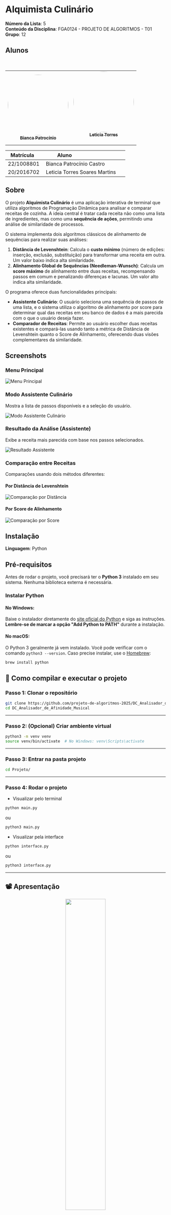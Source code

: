 # Alquimista Culinário

**Número da Lista**: 5 <br>
**Conteúdo da Disciplina**: FGA0124 - PROJETO DE ALGORITMOS - T01   <br>
**Grupo**: 12

## Alunos


<div align = "center">
<table>
  <tr>
    <td align="center"><a href="https://github.com/BiancaPatrocinio7"><img style="border-radius: 50%;" src="https://github.com/BiancaPatrocinio7.png" width="190;" alt=""/><br /><sub><b>Bianca Patrocínio</b></sub></a><br /><a href="Link git" title="Rocketseat"></a></td>
    <td align="center"><a href="https://github.com/leticiatmartins"><img style="border-radius: 50%;" src="https://github.com/leticiatmartins.png" width="190px;" alt=""/><br /><sub><b>Leticia Torres </b></sub></a><br />
  </tr>
</table>

| Matrícula   | Aluno                             |
| ----------- | ---------------------------------- |
| 22/1008801  | Bianca Patrocínio Castro           |
| 20/2016702  | Leticia Torres Soares Martins      |
</div>

## Sobre 
O projeto **Alquimista Culinário** é uma aplicação interativa de terminal que utiliza algoritmos de Programação Dinâmica para analisar e comparar receitas de cozinha. A ideia central é tratar cada receita não como uma lista de ingredientes, mas como uma **sequência de ações**, permitindo uma análise de similaridade de processos.

O sistema implementa dois algoritmos clássicos de alinhamento de sequências para realizar suas análises:
1.  **Distância de Levenshtein**: Calcula o **custo mínimo** (número de edições: inserção, exclusão, substituição) para transformar uma receita em outra. Um valor baixo indica alta similaridade.
2.  **Alinhamento Global de Sequências (Needleman-Wunsch)**: Calcula um **score máximo** de alinhamento entre duas receitas, recompensando passos em comum e penalizando diferenças e lacunas. Um valor alto indica alta similaridade.

O programa oferece duas funcionalidades principais:
- **Assistente Culinário**: O usuário seleciona uma sequência de passos de uma lista, e o sistema utiliza o algoritmo de alinhamento por score para determinar qual das receitas em seu banco de dados é a mais parecida com o que o usuário deseja fazer.
- **Comparador de Receitas**: Permite ao usuário escolher duas receitas existentes e compará-las usando tanto a métrica de Distância de Levenshtein quanto o Score de Alinhamento, oferecendo duas visões complementares da similaridade.

## Screenshots

### Menu Principal
![Menu Principal](./Documentos/screenshots/menu_principal.png)

### Modo Assistente Culinário  
Mostra a lista de passos disponíveis e a seleção do usuário.

![Modo Assistente Culinário](./Documentos/screenshots/resultado_assistente.png)

### Resultado da Análise (Assistente)  
Exibe a receita mais parecida com base nos passos selecionados.

![Resultado Assistente](./Documentos/screenshots/resultado_assistente.png)

### Comparação entre Receitas  
Comparações usando dois métodos diferentes:

#### Por Distância de Levenshtein  
![Comparação por Distância](./Documentos/screenshots/comparacao_distancia.png)

#### Por Score de Alinhamento  
![Comparação por Score](./Documentos/screenshots/comparacao_score.png)


## Instalação 
**Linguagem**: Python

## Pré-requisitos

Antes de rodar o projeto, você precisará ter o **Python 3** instalado em seu sistema. Nenhuma biblioteca externa é necessária.

### Instalar Python

#### No Windows:
Baixe o instalador diretamente do [site oficial do Python](https://www.python.org/downloads/) e siga as instruções. **Lembre-se de marcar a opção "Add Python to PATH"** durante a instalação.

#### No macOS:
O Python 3 geralmente já vem instalado. Você pode verificar com o comando `python3 --version`. Caso precise instalar, use o [Homebrew](https://brew.sh/):
```bash
brew install python
```

## 🚀 Como compilar e executar o projeto

### Passo 1: Clonar o repositório

```bash
git clone https://github.com/projeto-de-algoritmos-2025/DC_Analisador_de_Afinidade_Musical.git
cd DC_Analisador_de_Afinidade_Musical
```

---

### Passo 2: (Opcional) Criar ambiente virtual

```bash
python3 -m venv venv
source venv/bin/activate  # No Windows: venv\Scripts\activate
```

---

### Passo 3: Entrar na pasta projeto

```bash
cd Projeto/
```

---

### Passo 4: Rodar o projeto 
- Visualizar pelo terminal

```bash
python main.py
```
ou

```bash
python3 main.py
```

- Visualizar pela interface
```bash
python interface.py
```
ou

```bash
python3 interface.py
```

---
## 📽️ Apresentação

<div align="center">
<a href="https://youtu.be/xwATkRiYJ-A"><img src="Documentos/screenshots/video.png" width="50%"></a>
</div>


<font size="3"><p style="text-align: center">Autoras: [Bianca Patrocínio](https://github.com/BiancaPatrocinio7) e [Letícia Torres](https://github.com/leticiatmartins).</p></font>


---

